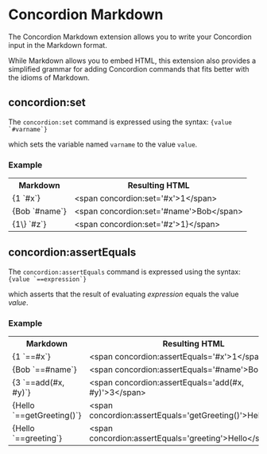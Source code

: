 # Concordion Markdown

The Concordion Markdown extension allows you to write your Concordion input in the Markdown format.

While Markdown allows you to embed HTML, this extension also provides a simplified grammar for adding Concordion commands that fits better with the idioms of Markdown.

## concordion:set

The `concordion:set` command is expressed using the syntax: ``{value `#varname`}``

which sets the variable named `varname` to the value `value`.

<div class="example">
  <h3>Example</h3>
  <table concordion:execute="#html=translate(#md)">
    <tr>
      <th concordion:set="#md">Markdown</th>
      <th concordion:assertEquals="#html">Resulting HTML</th>
    </tr>
    <tr>
      <td>{1 `#x`}</td>
      <td>&lt;span concordion:set='#x'&gt;1&lt;/span&gt;</td>
    </tr>
    <tr>
      <td>{Bob `#name`}</td>
      <td>&lt;span concordion:set='#name'&gt;Bob&lt;/span&gt;</td>
    </tr>
    <tr>
      <td>{1\} `#z`}</td>
      <td>&lt;span concordion:set='#z'&gt;1}&lt;/span&gt;</td>
    </tr>
  </table>
</div>

## concordion:assertEquals

The `concordion:assertEquals` command is expressed using the syntax: ``{value `==expression`}``

which asserts that the result of evaluating _expression_ equals the value _value_.

<div class="example">
  <h3>Example</h3>
  <table concordion:execute="#html=translate(#md)">
    <tr>
      <th concordion:set="#md">Markdown</th>
      <th concordion:assertEquals="#html">Resulting HTML</th>
    </tr>
    <tr>
      <td>{1 `==#x`}</td>
      <td>&lt;span concordion:assertEquals='#x'&gt;1&lt;/span&gt;</td>
    </tr>
    <tr>
      <td>{Bob `==#name`}</td>
      <td>&lt;span concordion:assertEquals='#name'&gt;Bob&lt;/span&gt;</td>
    </tr>
    <tr>
      <td>{3 `==add(#x, #y)`}</td>
      <td>&lt;span concordion:assertEquals='add(#x, #y)'&gt;3&lt;/span&gt;</td>
    </tr>
    <tr>
      <td>{Hello `==getGreeting()`}</td>
      <td>&lt;span concordion:assertEquals='getGreeting()'&gt;Hello&lt;/span&gt;</td>
    </tr>
    <tr>
      <td>{Hello `==greeting`}</td>
      <td>&lt;span concordion:assertEquals='greeting'&gt;Hello&lt;/span&gt;</td>
    </tr>
  </table>
</div>